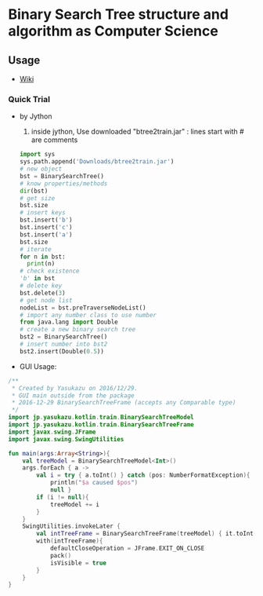 # Binary Search Tree structure and algorithm as Computer Science
Usage
-----
 - [Wiki](https://github.com/Yasukazu/btree2train/wiki)
### Quick Trial ###

 + by Jython

   1. inside jython, Use downloaded "btree2train.jar" : lines start with # are comments
   ```python
   import sys
   sys.path.append('Downloads/btree2train.jar')
   # new object
   bst = BinarySearchTree()
   # know properties/methods
   dir(bst)
   # get size
   bst.size
   # insert keys
   bst.insert('b')
   bst.insert('c')
   bst.insert('a')
   bst.size
   # iterate
   for n in bst:
     print(n)
   # check existence
   'b' in bst
   # delete key
   bst.delete(3)
   # get node list
   nodeList = bst.preTraverseNodeList()
   # import any number class to use number
   from java.lang import Double
   # create a new binary search tree
   bst2 = BinarySearchTree()
   # insert number into bst2
   bst2.insert(Double(0.5))
   ``` 
     
 - GUI Usage:
```kotlin
/**
 * Created by Yasukazu on 2016/12/29.
 * GUI main outside from the package
 * 2016-12-29 BinarySearchTreeFrame (accepts any Comparable type)
 */
import jp.yasukazu.kotlin.train.BinarySearchTreeModel
import jp.yasukazu.kotlin.train.BinarySearchTreeFrame
import javax.swing.JFrame
import javax.swing.SwingUtilities

fun main(args:Array<String>){
    val treeModel = BinarySearchTreeModel<Int>()
    args.forEach { a ->
        val i = try { a.toInt() } catch (pos: NumberFormatException){
            println("$a caused $pos")
            null }
        if (i != null){
            treeModel += i
        }
    }
    SwingUtilities.invokeLater {
        val intTreeFrame = BinarySearchTreeFrame(treeModel) { it.toInt() }
        with(intTreeFrame){
            defaultCloseOperation = JFrame.EXIT_ON_CLOSE
            pack()
            isVisible = true
        }
    }
}
```
